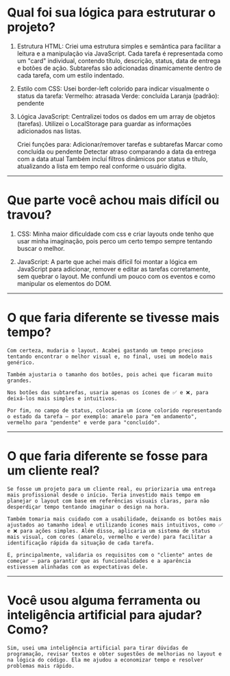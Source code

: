 # Qual foi sua lógica para estruturar o projeto?
1. Estrutura HTML:
    Criei uma estrutura simples e semântica para facilitar a leitura e a manipulação via JavaScript.
    Cada tarefa é representada como um "card" individual, contendo título, descrição, status, data de entrega  e botões de ação.
    Subtarefas são adicionadas dinamicamente dentro de cada tarefa, com um estilo indentado.

2. Estilo com CSS:
    Usei border-left colorido para indicar visualmente o status da tarefa:
    Vermelho: atrasada
    Verde: concluída
    Laranja (padrão): pendente

3.  Lógica JavaScript:
    Centralizei todos os dados em um array de objetos (tarefas).
    Utilizei o LocalStorage para guardar as informações adicionados nas listas.
    
    Criei funções para:
    Adicionar/remover tarefas e subtarefas
    Marcar como concluída ou pendente
    Detectar atraso comparando a data da entrega com a data atual
    Também incluí filtros dinâmicos por status e título, atualizando a lista em tempo real conforme o usuário digita.

---

# Que parte você achou mais difícil ou travou?
1. CSS:
    Minha maior dificuldade com css e criar layouts onde tenho que usar minha imaginação, pois perco um certo tempo sempre tentando buscar o melhor.

2. JavaScript:
    A parte que achei mais difícil foi montar a lógica em JavaScript para adicionar, remover e editar as tarefas corretamente, sem quebrar o layout. Me confundi um   pouco com os eventos e como manipular os elementos do DOM.

---

# O que faria diferente se tivesse mais tempo?
    Com certeza, mudaria o layout. Acabei gastando um tempo precioso tentando encontrar o melhor visual e, no final, usei um modelo mais genérico.

    Também ajustaria o tamanho dos botões, pois achei que ficaram muito grandes.

    Nos botões das subtarefas, usaria apenas os ícones de ✅ e ❌, para deixá-los mais simples e intuitivos.

    Por fim, no campo de status, colocaria um ícone colorido representando o estado da tarefa — por exemplo: amarelo para "em andamento", vermelho para "pendente" e verde para "concluído".

---

# O que faria diferente se fosse para um cliente real?
	Se fosse um projeto para um cliente real, eu priorizaria uma entrega mais profissional desde o início. Teria investido mais tempo em planejar o layout com base em referências visuais claras, para não desperdiçar tempo tentando imaginar o design na hora.

    Também tomaria mais cuidado com a usabilidade, deixando os botões mais ajustados ao tamanho ideal e utilizando ícones mais intuitivos, como ✅ e ❌ para ações simples. Além disso, aplicaria um sistema de status mais visual, com cores (amarelo, vermelho e verde) para facilitar a identificação rápida da situação de cada tarefa.

    E, principalmente, validaria os requisitos com o "cliente" antes de começar — para garantir que as funcionalidades e a aparência estivessem alinhadas com as expectativas dele.
    
---

# Você usou alguma ferramenta ou inteligência artificial para ajudar? Como?
    Sim, usei uma inteligência artificial para tirar dúvidas de programação, revisar textos e obter sugestões de melhorias no layout e na lógica do código. Ela me ajudou a economizar tempo e resolver problemas mais rápido.
